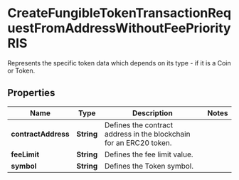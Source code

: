 

# CreateFungibleTokenTransactionRequestFromAddressWithoutFeePriorityRIS

Represents the specific token data which depends on its type - if it is a Coin or Token.

## Properties

| Name | Type | Description | Notes |
|------------ | ------------- | ------------- | -------------|
|**contractAddress** | **String** | Defines the contract address in the blockchain for an ERC20 token. |  |
|**feeLimit** | **String** | Defines the fee limit value. |  |
|**symbol** | **String** | Defines the Token symbol. |  |



